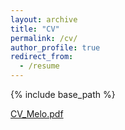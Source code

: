 ```yaml
---
layout: archive
title: "CV"
permalink: /cv/
author_profile: true
redirect_from:
  - /resume
---
```


{% include base_path %}

[CV_Melo.pdf](http://anapmelo.github.io/files/CV_Melo.pdf)
